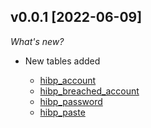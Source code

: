 ## v0.0.1 [2022-06-09]

_What's new?_

- New tables added

  - [hibp_account](https://hub.steampipe.io/plugins/turbot/hibp/tables/hibp_account)
  - [hibp_breached_account](https://hub.steampipe.io/plugins/turbot/hibp/tables/hibp_breached_account)
  - [hibp_password](https://hub.steampipe.io/plugins/turbot/hibp/tables/hibp_password)
  - [hibp_paste](https://hub.steampipe.io/plugins/turbot/panos/hibp/hibp_paste)
